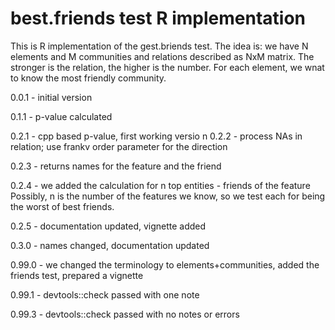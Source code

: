 best.friends test R implementation
===

This is R implementation of the gest.briends test.
The idea is: we have N elements and M communities and 
relations described as NxM matrix.
The stronger is the relation, the higher is the number.
For each element, we wnat to know the most friendly community.  

0.0.1 - initial version

0.1.1 - p-value calculated

0.2.1 - cpp based p-value, first working versio
n
0.2.2 - process NAs in relation; use frankv order parameter for the direction

0.2.3 - returns names for the feature and the friend

0.2.4 - we added the calculation for n top entities - friends of the feature
Possibly, n is the number of the features we know, so we test each for being
the worst of best friends.

0.2.5 - documentation updated, vignette added

0.3.0 - names changed, documentation updated

0.99.0 - we changed the terminology to elements+communities, added the friends test, prepared a vignette

0.99.1 - devtools::check passed with one note

0.99.3 - devtools::check passed with no notes or errors 
